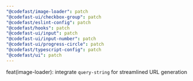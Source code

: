 ```yaml
---
"@codefast/image-loader": patch
"@codefast-ui/checkbox-group": patch
"@codefast/eslint-config": patch
"@codefast/hooks": patch
"@codefast-ui/input": patch
"@codefast-ui/input-number": patch
"@codefast-ui/progress-circle": patch
"@codefast/typescript-config": patch
"@codefast/ui": patch
---
```


feat(image-loader): integrate `query-string` for streamlined URL generation
